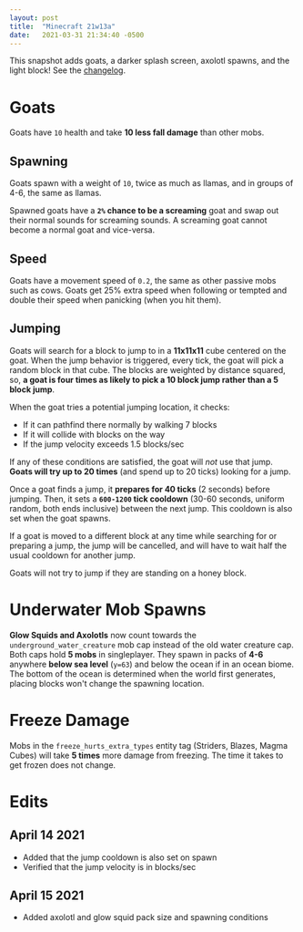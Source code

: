 ```yaml
---
layout: post
title:  "Minecraft 21w13a"
date:   2021-03-31 21:34:40 -0500
---
```


This snapshot adds goats, a darker splash screen, axolotl spawns, and the light block! See the [changelog](https://www.minecraft.net/en-us/article/minecraft-snapshot-21w13a).

# Goats

Goats have `10` health and take **10 less fall damage** than other mobs.

## Spawning

Goats spawn with a weight of `10`, twice as much as llamas, and in groups of 4-6, the same as llamas.

Spawned goats have a **`2%` chance to be a screaming** goat and swap out their normal sounds for screaming sounds. A screaming goat cannot become a normal goat and vice-versa.

## Speed

Goats have a movement speed of `0.2`, the same as other passive mobs such as cows. Goats get 25% extra speed when following or tempted and double their speed when panicking (when you hit them).

## Jumping

Goats will search for a block to jump to in a **11x11x11** cube centered on the goat. When the jump behavior is triggered, every tick, the goat will pick a random block in that cube. The blocks are weighted by distance squared, so, **a goat is four times as likely to pick a 10 block jump rather than a 5 block jump**.

When the goat tries a potential jumping location, it checks:

- If it can pathfind there normally by walking 7 blocks
- If it will collide with blocks on the way
- If the jump velocity exceeds 1.5 blocks/sec

If any of these conditions are satisfied, the goat will *not* use that jump. **Goats will try up to 20 times** (and spend up to 20 ticks) looking for a jump.

Once a goat finds a jump, it **prepares for 40 ticks** (2 seconds) before jumping. Then, it sets a  **`600-1200` tick cooldown** (30-60 seconds, uniform random, both ends inclusive) between the next jump. This cooldown is also set when the goat spawns.

If a goat is moved to a different block at any time while searching for or preparing a jump, the jump will be cancelled, and will have to wait half the usual cooldown for another jump.

Goats will not try to jump if they are standing on a honey block.

# Underwater Mob Spawns

**Glow Squids and Axolotls** now count towards the `underground_water_creature` mob cap instead of the old water creature cap. Both caps hold **5 mobs** in singleplayer. They spawn in packs of **4-6** anywhere **below sea level** (`y=63`) and below the ocean if in an ocean biome. The bottom of the ocean is determined when the world first generates, placing blocks won't change the spawning location.

# Freeze Damage

Mobs in the `freeze_hurts_extra_types` entity tag (Striders, Blazes, Magma Cubes) will take **5 times** more damage from freezing. The time it takes to get frozen does not change.

# Edits

## April 14 2021

- Added that the jump cooldown is also set on spawn
- Verified that the jump velocity is in blocks/sec

## April 15 2021

- Added axolotl and glow squid pack size and spawning conditions


